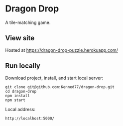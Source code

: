 
# Dragon Drop

A tile-matching game.

## View site

Hosted at https://dragon-drop-puzzle.herokuapp.com/

## Run locally

Download project, install, and start local server:
```
git clone git@github.com:Kenned77/dragon-drop.git
cd dragon-drop
npm install
npm start
```

Local address:
```
http://localhost:5000/
```
